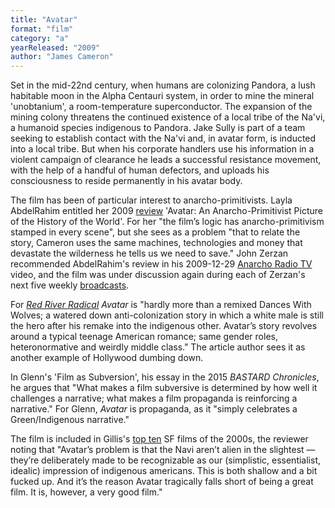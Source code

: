 ```yaml
---
title: "Avatar"
format: "film"
category: "a"
yearReleased: "2009"
author: "James Cameron"
---
```

Set in the mid-22nd century, when  humans are colonizing Pandora, a lush habitable moon in the Alpha  Centauri system, in order to mine the mineral 'unobtanium', a  room-temperature superconductor. The expansion of the mining colony  threatens the continued existence of a local tribe of the Na'vi, a  humanoid species indigenous to Pandora. Jake Sully is part of a team  seeking to establish contact with the Na'vi and, in avatar form, is  inducted into a local tribe. But when his corporate handlers use his  information in a violent campaign of clearance he leads a successful  resistance movement, with the help of a handful of human defectors,  and uploads his consciousness to reside permanently in his avatar  body.

The film has been of particular  interest to anarcho-primitivists. Layla AbdelRahim entitled her 2009 <a href="https://theanarchistlibrary.org/library/layla-abdelrahim-avatar-an-anarcho-primitivist-picture-of-the-history-of-the-world"> review</a> 'Avatar: An Anarcho-Primitivist Picture of the History of the World'.  For her "the film’s logic has anarcho-primitivism stamped in every  scene", but she sees as a problem "that to relate the story, Cameron  uses the same machines, technologies and money that devastate the  wilderness he tells us we need to save." John Zerzan recommended  AbdelRahim's review in his 2009-12-29 <a href="https://archive.org/details/JohnZerzanAnarchyRadioTV12292009"> Anarcho Radio TV</a> video, and the film was under discussion again  during each of Zerzan's next five weekly <a href="http://johnzerzan.net/radio/archive.html">broadcasts</a>.

For <a href="http://web.archive.org/web/20150513083956/http:/zinelibrary.info/files/scifirad.pdf">_Red River Radical_</a> _Avatar_ is "hardly more than a remixed  Dances With Wolves; a watered down anti-colonization story in which a white male  is still the hero after his remake into the indigenous other. Avatar’s story revolves around a typical teenage American romance; same gender   roles, heteronormative and weirdly middle class." The article  author sees it as another example of Hollywood dumbing down.

In Glenn's 'Film as Subversion',  his essay in the 2015 _BASTARD Chronicles_, he argues that  "What makes a film subversive is determined by how well it  challenges a narrative; what makes a film propaganda is reinforcing  a narrative." For Glenn, _Avatar_ is propaganda, as it "simply  celebrates a Green/Indigenous narrative."

The film is included in Gillis's <a href="http://humaniterations.net/2009/12/31/top-10-sf-films-of-the-decade/">top ten</a> SF films of the 2000s, the reviewer noting that "Avatar’s problem is that the Navi aren’t alien in the slightest — they’re deliberately made to be recognizable as our (simplistic, essentialist, idealic) impression of indigenous americans. This is both shallow and a bit fucked up. And it’s the reason Avatar tragically falls short of being a great film.&nbsp;It is, however, a very good film."

